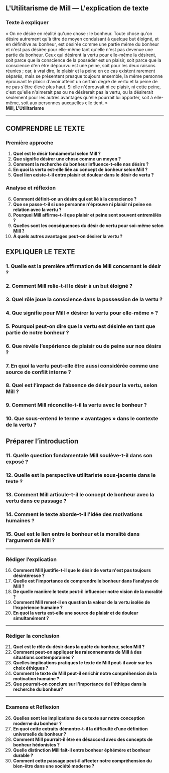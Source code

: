 ## L'Utilitarisme de Mill — L'explication de texte

### Texte à expliquer

« On ne désire en réalité qu'une chose : le bonheur. Toute chose qu'on désire autrement qu'à titre de moyen conduisant à quelque but éloigné, et en définitive au bonheur, est désirée comme une partie même du bonheur et n'est pas désirée pour elle-même tant qu'elle n'est pas devenue une partie du bonheur. Ceux qui désirent la vertu pour elle-même la désirent, soit parce que la conscience de la posséder est un plaisir, soit parce que la conscience d'en être dépourvu est une peine, soit pour les deux raisons réunies ; car, à vrai dire, le plaisir et la peine en ce cas existent rarement séparés, mais se présentent presque toujours ensemble, la même personne éprouvant le plaisir d'avoir atteint un certain degré de vertu et la peine de ne pas s'être élevé plus haut. Si elle n'éprouvait ni ce plaisir, ni cette peine, c'est qu'elle n'aimerait pas ou ne désirerait pas la vertu, ou la désirerait seulement pour les autres avantages qu'elle pourrait lui apporter, soit à elle-même, soit aux personnes auxquelles elle tient. »  
**Mill, L'Utilitarisme**

---

## COMPRENDRE LE TEXTE

### Première approche

1. **Quel est le désir fondamental selon Mill ?**
2. **Que signifie désirer une chose comme un moyen ?**
3. **Comment la recherche du bonheur influence-t-elle nos désirs ?**
4. **En quoi la vertu est-elle liée au concept de bonheur selon Mill ?**
5. **Quel lien existe-t-il entre plaisir et douleur dans le désir de vertu ?**

### Analyse et réflexion

6. **Comment définit-on un désire qui est lié à la conscience ?**
7. **Que se passe-t-il si une personne n'éprouve ni plaisir ni peine en relation avec la vertu ?**
8. **Pourquoi Mill affirme-t-il que plaisir et peine sont souvent entremêlés ?**
9. **Quelles sont les conséquences du désir de vertu pour soi-même selon Mill ?**
10. **À quels autres avantages peut-on désirer la vertu ?**

## EXPLIQUER LE TEXTE

### 1. Quelle est la première affirmation de Mill concernant le désir ?  
### 2. Comment Mill relie-t-il le désir à un but éloigné ?  
### 3. Quel rôle joue la conscience dans la possession de la vertu ?  
### 4. Que signifie pour Mill « désirer la vertu pour elle-même » ?  
### 5. Pourquoi peut-on dire que la vertu est désirée en tant que partie de notre bonheur ?

### 6. Que révèle l’expérience de plaisir ou de peine sur nos désirs ?  
### 7. En quoi la vertu peut-elle être aussi considérée comme une source de conflit interne ?  
### 8. Quel est l’impact de l’absence de désir pour la vertu, selon Mill ?  
### 9. Comment Mill réconcilie-t-il la vertu avec le bonheur ?  
### 10. Que sous-entend le terme « avantages » dans le contexte de la vertu ?

## Préparer l’introduction

### 11. Quelle question fondamentale Mill soulève-t-il dans son exposé ?  
### 12. Quelle est la perspective utilitariste sous-jacente dans le texte ?  
### 13. Comment Mill articule-t-il le concept de bonheur avec la vertu dans ce passage ?  
### 14. Comment le texte aborde-t-il l'idée des motivations humaines ?  
### 15. Quel est le lien entre le bonheur et la moralité dans l'argument de Mill ?

---

### Rédiger l’explication

16. **Comment Mill justifie-t-il que le désir de vertu n'est pas toujours désintéressé ?**  
17. **Quelle est l’importance de comprendre le bonheur dans l’analyse de Mill ?**  
18. **De quelle manière le texte peut-il influencer notre vision de la moralité ?**  
19. **Comment Mill remet-il en question la valeur de la vertu isolée de l’expérience humaine ?**  
20. **En quoi la vertu est-elle une source de plaisir et de douleur simultanément ?**

---

### Rédiger la conclusion

21. **Quel est le rôle du désir dans la quête du bonheur, selon Mill ?**  
22. **Comment peut-on appliquer les raisonnements de Mill à des situations contemporaines ?**  
23. **Quelles implications pratiques le texte de Mill peut-il avoir sur les choix éthiques ?**  
24. **Comment le texte de Mill peut-il enrichir notre compréhension de la motivation humaine ?**  
25. **Que pourrait-on conclure sur l'importance de l'éthique dans la recherche du bonheur?**

---

### Examens et Réflexion

26. **Quelles sont les implications de ce texte sur notre conception moderne du bonheur ?**  
27. **En quoi cette extraits démontre-t-il la difficulté d’une définition universelle du bonheur ?**  
28. **Comment Mill pourrait-il être en désaccord avec des concepts de bonheur hédonistes ?**  
29. **Quelle distinction Mill fait-il entre bonheur éphémère et bonheur durable ?**  
30. **Comment cette passage peut-il affecter notre compréhension du bien-être dans une société moderne ?**  
